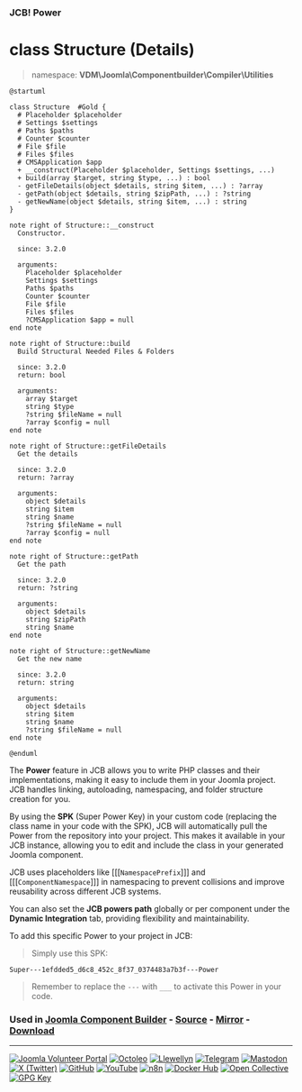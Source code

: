 ### JCB! Power
# class Structure (Details)
> namespace: **VDM\Joomla\Componentbuilder\Compiler\Utilities**

```uml
@startuml

class Structure  #Gold {
  # Placeholder $placeholder
  # Settings $settings
  # Paths $paths
  # Counter $counter
  # File $file
  # Files $files
  # CMSApplication $app
  + __construct(Placeholder $placeholder, Settings $settings, ...)
  + build(array $target, string $type, ...) : bool
  - getFileDetails(object $details, string $item, ...) : ?array
  - getPath(object $details, string $zipPath, ...) : ?string
  - getNewName(object $details, string $item, ...) : string
}

note right of Structure::__construct
  Constructor.

  since: 3.2.0
  
  arguments:
    Placeholder $placeholder
    Settings $settings
    Paths $paths
    Counter $counter
    File $file
    Files $files
    ?CMSApplication $app = null
end note

note right of Structure::build
  Build Structural Needed Files & Folders

  since: 3.2.0
  return: bool
  
  arguments:
    array $target
    string $type
    ?string $fileName = null
    ?array $config = null
end note

note right of Structure::getFileDetails
  Get the details

  since: 3.2.0
  return: ?array
  
  arguments:
    object $details
    string $item
    string $name
    ?string $fileName = null
    ?array $config = null
end note

note right of Structure::getPath
  Get the path

  since: 3.2.0
  return: ?string
  
  arguments:
    object $details
    string $zipPath
    string $name
end note

note right of Structure::getNewName
  Get the new name

  since: 3.2.0
  return: string
  
  arguments:
    object $details
    string $item
    string $name
    ?string $fileName = null
end note

@enduml
```

The **Power** feature in JCB allows you to write PHP classes and their implementations,
making it easy to include them in your Joomla project. JCB handles linking, autoloading,
namespacing, and folder structure creation for you.

By using the **SPK** (Super Power Key) in your custom code (replacing the class name
in your code with the SPK), JCB will automatically pull the Power from the repository
into your project. This makes it available in your JCB instance, allowing you to edit
and include the class in your generated Joomla component.

JCB uses placeholders like [[[`NamespacePrefix`]]] and [[[`ComponentNamespace`]]] in
namespacing to prevent collisions and improve reusability across different JCB systems.

You can also set the **JCB powers path** globally or per component under the
**Dynamic Integration** tab, providing flexibility and maintainability.

To add this specific Power to your project in JCB:

> Simply use this SPK:
```
Super---1efdded5_d6c8_452c_8f37_0374483a7b3f---Power
```
> Remember to replace the `---` with `___` to activate this Power in your code.

### Used in [Joomla Component Builder](https://www.joomlacomponentbuilder.com) - [Source](https://git.vdm.dev/joomla/Component-Builder) - [Mirror](https://github.com/vdm-io/Joomla-Component-Builder) - [Download](https://git.vdm.dev/joomla/pkg-component-builder/releases)

---
[![Joomla Volunteer Portal](https://img.shields.io/badge/-Joomla-gold?logo=joomla)](https://volunteers.joomla.org/joomlers/1396-llewellyn-van-der-merwe "Join Llewellyn on the Joomla Volunteer Portal: Shaping the Future Together!") [![Octoleo](https://img.shields.io/badge/-Octoleo-black?logo=linux)](https://git.vdm.dev/octoleo "--quiet") [![Llewellyn](https://img.shields.io/badge/-Llewellyn-ffffff?logo=gitea)](https://git.vdm.dev/Llewellyn "Collaborate and Innovate with Llewellyn on Git: Building a Better Code Future!") [![Telegram](https://img.shields.io/badge/-Telegram-blue?logo=telegram)](https://t.me/Joomla_component_builder "Join Llewellyn and the Community on Telegram: Building Joomla Components Together!") [![Mastodon](https://img.shields.io/badge/-Mastodon-9e9eec?logo=mastodon)](https://joomla.social/@llewellyn "Connect and Engage with Llewellyn on Joomla Social: Empowering Communities, One Post at a Time!") [![X (Twitter)](https://img.shields.io/badge/-X-black?logo=x)](https://x.com/llewellynvdm "Join the Conversation with Llewellyn on X: Where Ideas Take Flight!") [![GitHub](https://img.shields.io/badge/-GitHub-181717?logo=github)](https://github.com/Llewellynvdm "Build, Innovate, and Thrive with Llewellyn on GitHub: Turning Ideas into Impact!") [![YouTube](https://img.shields.io/badge/-YouTube-ff0000?logo=youtube)](https://www.youtube.com/@OctoYou "Explore, Learn, and Create with Llewellyn on YouTube: Your Gateway to Inspiration!") [![n8n](https://img.shields.io/badge/-n8n-black?logo=n8n)](https://n8n.io/creators/octoleo "Effortless Automation and Impactful Workflows with Llewellyn on n8n!") [![Docker Hub](https://img.shields.io/badge/-Docker-grey?logo=docker)](https://hub.docker.com/u/llewellyn "Llewellyn on Docker: Containerize Your Creativity!") [![Open Collective](https://img.shields.io/badge/-Donate-green?logo=opencollective)](https://opencollective.com/joomla-component-builder "Donate towards JCB: Help Llewellyn financially so he can continue developing this great tool!") [![GPG Key](https://img.shields.io/badge/-GPG-blue?logo=gnupg)](https://git.vdm.dev/Llewellyn/gpg "Unlock Trust and Security with Llewellyn's GPG Key: Your Gateway to Verified Connections!")